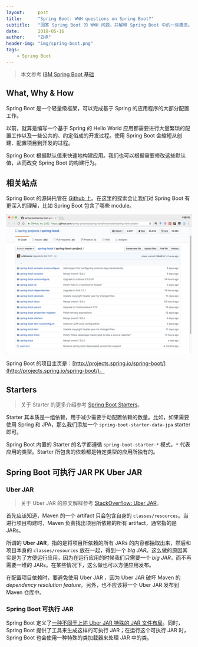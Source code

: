 ```yaml
---
layout:     post
title:      "Spring Boot: WWH questions on Spring Boot?"
subtitle:   "回答 Spring Boot 的 WWH 问题，并解释 Spring Boot 中的一些概念。"
date:       2018-05-16
author:     "ZHR"
header-img: "img/spring-boot.png"
tags:
    - Spring Boot
---
```


> 本文参考 [IBM Spring Boot 基础](https://www.ibm.com/developerworks/cn/java/j-spring-boot-basics-perry/index.html)

## What, Why & How

Spring Boot 是一个轻量级框架，可以完成基于 Spring 的应用程序的大部分配置工作。

以前，就算是编写一个基于 Spring 的 Hello World 应用都需要进行大量繁琐的配置工作以及一些公共的、约定俗成的开发过程。使用 Spring Boot 会缩短从创建、配置项目到开发的过程。

Spring Boot 根据默认值来快速地构建应用。我们也可以根据需要修改这些默认值，从而改变 Spring Boot 的构建行为。

## 相关站点

Spring Boot 的源码托管在 [Github ](https://github.com/spring-projects/spring-boot) 上。在这里的探索会让我们对 Spring Boot 有更深入的理解，比如 Spring Boot 包含了哪些 module。

![spring boot modules](/img/in-post/spring-boot-modules.jpg)

Spring Boot 的项目主页是：[http://projects.spring.io/spring-boot/](http://projects.spring.io/spring-boot/)。

## Starters

> 关于 Starter 的更多介绍参考 [Spring Boot Starters](https://docs.spring.io/spring-boot/docs/current/reference/htmlsingle/#using-boot-starter)。

Starter 其本质是一组依赖，用于减少需要手动配置依赖的数量。比如，如果需要使用 Spring 和 JPA，那么我们添加一个 `spring-boot-starter-data-jpa` starter 即可。

Spring Boot 内置的 Starter 的名字都遵循 `spring-boot-starter-*`  模式，`*`  代表应用的类型。Starter 所包含的依赖都是特定类型的应用所独有的。

## Spring Boot 可执行 JAR PK Uber JAR

### Uber JAR

> 关于 Uber JAR  的原文解释参考 [StackOverflow: Uber JAR](https://stackoverflow.com/questions/13620281/what-is-the-maven-shade-plugin-used-for-and-why-would-you-want-to-relocate-java#)。

首先应该知道，Maven 的一个 artifact 只会包含自身的 `classes/resources`。当进行项目构建时，Maven 负责找出项目所依赖的所有 artifact，通常指的是 JARs。

所谓的 **Uber JAR**，指的是将项目所依赖的所有 JARs 的内容都抽取出来，然后和项目本身的 `classes/resources`  放在一起，得到一个 *big JAR*。这么做的原因其实是为了方便运行应用，因为在运行应用的时候我们只需要一个 *big JAR*，而不再需要一堆的 JARs。在某些情况下，这么做也可以方便应用发布。

在配置项目依赖时，要避免使用 Uber JAR ，因为 Uber JAR 破坏 Maven 的 *dependency resolution feature*。另外，也不应该将一个 Uber JAR 发布到 Maven 仓库中。

### Spring Boot 可执行 JAR

Spring Boot 定义了[一种不同于上述 Uber JAR 特殊的 JAR 文件布局](https://docs.spring.io/spring-boot/docs/current/reference/htmlsingle/#executable-jar)。同时，Spring Boot 提供了工具来生成这样的可执行 JAR；在运行这个可执行 JAR 时，Spring Boot 也会使用一种特殊的类加载器来处理 JAR 中的类。